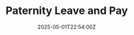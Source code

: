 ---
title: Paternity Leave and Pay
linkTitle: Paternity Leave and Pay
date: '2025-05-01T22:54:00Z'
weight: 1
description: The company provides paternity leave and pay benefits to eligible employees,
  ensuring compliance with legal requirements and promoting work-life balance. Employees
  must notify management and HR of their leave intentions, while HR and managers support
  the process and maintain compliance with relevant laws.
draft: false
ref: paternity-leave-and-pay
---